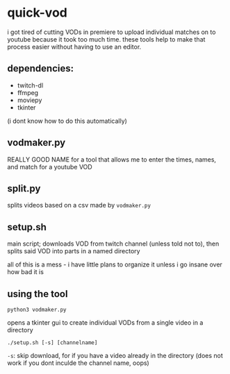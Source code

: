 # quick-vod

i got tired of cutting VODs in premiere to upload individual matches on to youtube because it took too much time. these tools help to make that process easier without having to use an editor.

## dependencies:

- twitch-dl
- ffmpeg
- moviepy
- tkinter

(i dont know how to do this automatically)

## vodmaker.py

REALLY GOOD NAME for a tool that allows me to enter the times, names, and match for a youtube VOD

## split.py

splits videos based on a csv made by `vodmaker.py`

## setup.sh

main script; downloads VOD from twitch channel (unless told not to), then splits said VOD into parts in a named directory

all of this is a mess - i have little plans to organize it unless i go insane over how bad it is

## using the tool


` python3 vodmaker.py `

opens a tkinter gui to create individual VODs from a single video in a directory

` ./setup.sh [-s] [channelname] `

`-s`: skip download, for if you have a video already in the directory (does not work if you dont inculde the channel name, oops)


